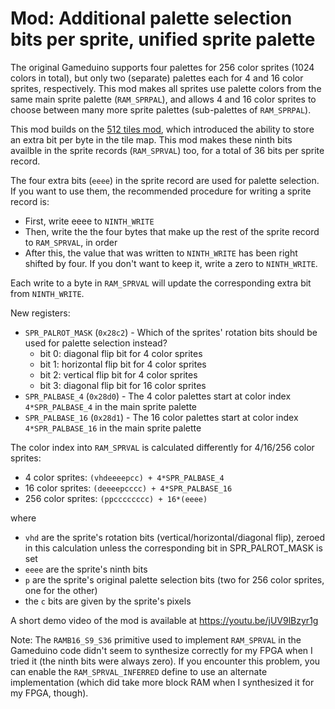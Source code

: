 Mod: Additional palette selection bits per sprite, unified sprite palette
=========================================================================
The original Gameduino supports four palettes for 256 color sprites (1024 colors in total), but only two (separate) palettes each for 4 and 16 color sprites, respectively.
This mod makes all sprites use palette colors from the same main sprite palette (`RAM_SPRPAL`), and allows 4 and 16 color sprites to choose between many more sprite palettes (sub-palettes of `RAM_SPRPAL`).

This mod builds on the [512 tiles mod](../512_tiles/), which introduced the ability to store an extra bit per byte in the tile map. This mod makes these ninth bits availble in the sprite records (`RAM_SPRVAL`) too, for a total of 36 bits per sprite record.

The four extra bits (`eeee`) in the sprite record are used for palette selection.
If you want to use them, the recommended procedure for writing a sprite record is:
- First, write eeee to `NINTH_WRITE`
- Then, write the the four bytes that make up the rest of the sprite record to `RAM_SPRVAL`, in order
- After this, the value that was written to `NINTH_WRITE` has been right shifted by four. If you don't want to keep it, write a zero to `NINTH_WRITE`.

Each write to a byte in `RAM_SPRVAL` will update the corresponding extra bit from `NINTH_WRITE`.

New registers:
- `SPR_PALROT_MASK` (`0x28c2`) - Which of the sprites' rotation bits should be used for palette selection instead?
    - bit 0: diagonal flip bit for 4 color sprites
    - bit 1: horizontal flip bit for 4 color sprites
    - bit 2: vertical flip bit for 4 color sprites
    - bit 3: diagonal flip bit for 16 color sprites
- `SPR_PALBASE_4` (`0x28d0`) - The 4 color palettes start at color index `4*SPR_PALBASE_4` in the main sprite palette
- `SPR_PALBASE_16` (`0x28d1`) - The 16 color palettes start at color index `4*SPR_PALBASE_16` in the main sprite palette

The color index into `RAM_SPRVAL` is calculated differently for 4/16/256 color sprites:
- 4 color sprites: `(vhdeeeepcc) + 4*SPR_PALBASE_4`
- 16 color sprites: `(deeeepcccc) + 4*SPR_PALBASE_16`
- 256 color sprites: `(ppcccccccc) + 16*(eeee)`

where
- `vhd` are the sprite's rotation bits (vertical/horizontal/diagonal flip), zeroed in this calculation unless the corresponding bit in SPR_PALROT_MASK is set
- `eeee` are the sprite's ninth bits
- `p` are the sprite's original palette selection bits (two for 256 color sprites, one for the other)
- the `c` bits are given by the sprite's pixels

A short demo video of the mod is available at https://youtu.be/jUV9lBzyr1g

Note: The `RAMB16_S9_S36` primitive used to implement `RAM_SPRVAL` in the Gameduino code didn't seem to synthesize correctly for my FPGA when I tried it (the ninth bits were always zero). If you encounter this problem, you can enable the `RAM_SPRVAL_INFERRED` define to use an alternate implementation (which did take more block RAM when I synthesized it for my FPGA, though).
